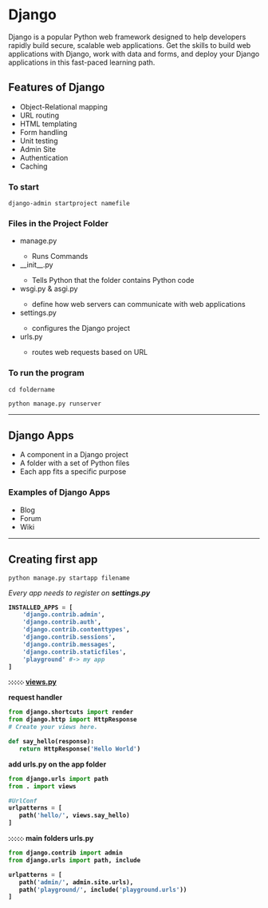 # Django
<p>Django is a popular Python web framework designed to help developers rapidly build secure, scalable web applications. Get the skills to build web applications with Django, work with data and forms, and deploy your Django applications in this fast-paced learning path.
</p>

<h2>Features of Django</h2>
<ul>
  <li>Object-Relational mapping</li>
  <li>URL routing</li>
  <li>HTML templating</li>
  <li>Form handling</li>
  <li>Unit testing</li>
  <li>Admin Site</li>
  <li>Authentication</li>
  <li>Caching</li>
</ul>

<h3>To start</h3>

```
django-admin startproject namefile
```

<h3>Files in the Project Folder</h3>
<ul>
  <li>manage.py</li>
  <ul>
    <li>Runs Commands</li>
  </ul>
  <li>__init__.py</li>
  <ul>
    <li>Tells Python that the folder contains Python code</li>
  </ul>
  <li>wsgi.py & asgi.py</li>
  <ul>
    <li>define how web servers can communicate with web applications</li>
  </ul>
  <li>settings.py</li>
  <ul>
    <li>configures the Django project</li>
  </ul>
  <li>urls.py</li>
  <ul>
    <li>routes web requests based on URL</li>
  </ul>
</ul>
<h3>To run the program</h3>

```
cd foldername
```
```
python manage.py runserver
```
---
<h2>Django Apps</h2>
<ul>
  <li>A component in a Django project</li>
  <li>A folder with a set of Python files</li>
  <li>Each app fits a specific purpose</li>
</ul>
<h3>Examples of Django Apps</h3>
<ul>
  <li>Blog</li>
  <li>Forum</li>
  <li>Wiki</li>
</ul>

---

<h2>Creating first app</h2>

```
python manage.py startapp filename
```
<p><em>Every app needs to register on <b>settings.py<b></em></p>
  
```python
INSTALLED_APPS = [
    'django.contrib.admin',
    'django.contrib.auth',
    'django.contrib.contenttypes',
    'django.contrib.sessions',
    'django.contrib.messages',
    'django.contrib.staticfiles',
    'playground' #-> my app
]
```

 ჻჻჻჻჻ <ins>views.py</ins>
 <p>request handler</p>

 ```python
from django.shortcuts import render
from django.http import HttpResponse
# Create your views here.

def say_hello(response):
    return HttpResponse('Hello World')
 ```
<p>add urls.py on the app folder</p>

 ```python
from django.urls import path
from . import views

#UrlConf
urlpatterns = [
    path('hello/', views.say_hello)
]
```

<p> ჻჻჻჻჻ main folders urls.py</p>

 ```python
from django.contrib import admin
from django.urls import path, include

urlpatterns = [
    path('admin/', admin.site.urls),
    path('playground/', include('playground.urls'))
]
```






  

